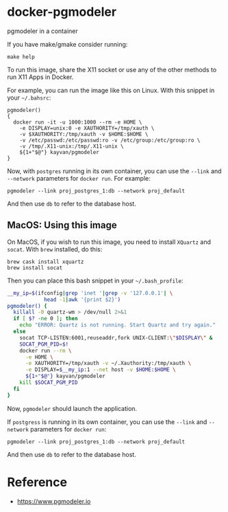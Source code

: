 # docker-pgmodeler

pgmodeler in a container

If you have make/gmake consider running:
```
make help
```

To run this image, share the X11 socket or use any
of the other methods to run X11 Apps in Docker.

For example, you can run the image like this on Linux. With this snippet
in your `~/.bahsrc`:

```
pgmodeler()
{
  docker run -it -u 1000:1000 --rm -e HOME \
    -e DISPLAY=unix:0 -e XAUTHORITY=/tmp/xauth \
    -v $XAUTHORITY:/tmp/xauth -v $HOME:$HOME \
    -v /etc/passwd:/etc/passwd:ro -v /etc/group:/etc/group:ro \
    -v /tmp/.X11-unix:/tmp/.X11-unix \
    ${1+"$@"} kayvan/pgmodeler
}
```

Now, with `postgres` running in its own container, you can use the `--link`
and `--network` parameters for `docker run`. For example:

```
pgmodeler --link proj_postgres_1:db --network proj_default
```
And then use `db` to refer to the database host.

## MacOS: Using this image

On MacOS, if you wish to run this image, you need to install `XQuartz` and
`socat`. With `brew` installed, do this:

```
brew cask install xquartz
brew install socat
```

Then you can place this bash snippet in your `~/.bash_profile`:

```sh
__my_ip=$(ifconfig|grep 'inet '|grep -v '127.0.0.1'| \
            head -1|awk '{print $2}')
pgmodeler() {
  killall -0 quartz-wm > /dev/null 2>&1
  if [ $? -ne 0 ]; then
    echo "ERROR: Quartz is not running. Start Quartz and try again."
  else
    socat TCP-LISTEN:6001,reuseaddr,fork UNIX-CLIENT:\"$DISPLAY\" &
    SOCAT_PGM_PID=$!
    docker run --rm \
      -e HOME \
      -e XAUTHORITY=/tmp/xauth -v ~/.Xauthority:/tmp/xauth \
      -e DISPLAY=$__my_ip:1 --net host -v $HOME:$HOME \
      ${1+"$@"} kayvan/pgmodeler
    kill $SOCAT_PGM_PID
  fi
}
```

Now, `pgmodeler` should launch the application.

If `postgress` is running in its own container, you
can use the `--link` and `--network` parameters for `docker run`:

```
pgmodeler --link proj_postgres_1:db --network proj_default
```
And then use `db` to refer to the database host.

# Reference

- https://www.pgmodeler.io
